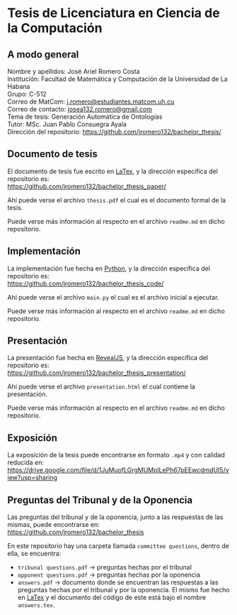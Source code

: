 # Tesis de Licenciatura en Ciencia de la Computación

## A modo general

Nombre y apellidos: José Ariel Romero Costa \
Institución: Facultad de Matemática y Computación de la Universidad de La Habana \
Grupo: C-512 \
Correo de MatCom: j.romero@estudiantes.matcom.uh.cu \
Correo de contacto: josea132.romero@gmail.com \
Tema de tesis: Generación Automática de Ontologías \
Tutor: MSc. Juan Pablo Consuegra Ayala \
Dirección del repositorio: <https://github.com/jromero132/bachelor_thesis/>

## Documento de tesis

El documento de tesis fue escrito en [LaTex](https://www.latex-project.org/), y la dirección específica del repositorio es: \
<https://github.com/jromero132/bachelor_thesis_paper/>

Ahí puede verse el archivo `thesis.pdf` el cual es el documento formal de la tesis.

Puede verse más información al respecto en el archivo `readme.md` en dicho repositorio.

## Implementación

La implementación fue hecha en [Python](https://www.python.org/), y la dirección específica del repositorio es: \
<https://github.com/jromero132/bachelor_thesis_code/>

Ahí puede verse el archivo `main.py` el cual es el archivo inicial a ejecutar.

Puede verse más información al respecto en el archivo `readme.md` en dicho repositorio.

## Presentación

La presentación fue hecha en [RevealJS](https://revealjs.com/), y la dirección específica del repositorio es: \
<https://github.com/jromero132/bachelor_thesis_presentation/>

Ahí puede verse el archivo `presentation.html` el cual contiene la presentación.

Puede verse más información al respecto en el archivo `readme.md` en dicho repositorio.

## Exposición

La exposición de la tesis puede encontrarse en formato `.mp4` y con calidad reducida en: \
<https://drive.google.com/file/d/1JuMuofLGrgMUMplLePh67pEEwcdmdUI5/view?usp=sharing>

## Preguntas del Tribunal y de la Oponencia

Las preguntas del tribunal y de la oponencia, junto a las respuestas de las mismas, puede encontrarse en: \
<https://github.com/jromero132/bachelor_thesis>

En este repositorio hay una carpeta llamada `committee questions`, dentro de ella, se encuentra:

- `tribunal questions.pdf` $\rightarrow$ preguntas hechas por el tribunal
- `opponent questions.pdf` $\rightarrow$ preguntas hechas por la oponencia
- `answers.pdf` $\rightarrow$ documento donde se encuentran las respuestas a las preguntas hechas por el tribunal y por la oponencia. El mismo fue hecho en [LaTex](https://www.latex-project.org/) y el documento del código de este está bajo el nombre `answers.tex`.
